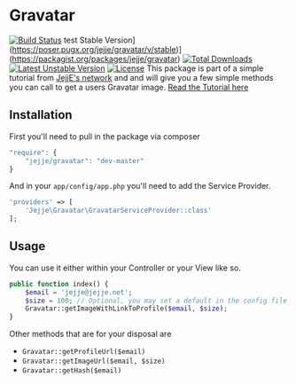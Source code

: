# Gravatar
[![Build Status](https://travis-ci.org/jejje/gravatar.svg)](https://travis-ci.org/jejje/gravatar)
test Stable Version](https://poser.pugx.org/jejje/gravatar/v/stable)](https://packagist.org/packages/jejje/gravatar) [![Total Downloads](https://poser.pugx.org/jejje/gravatar/downloads)](https://packagist.org/packages/jejje/gravatar) [![Latest Unstable Version](https://poser.pugx.org/jejje/gravatar/v/unstable)](https://packagist.org/packages/jejje/gravatar) [![License](https://poser.pugx.org/jejje/gravatar/license)](https://packagist.org/packages/jejje/gravatar)
This package is part of a simple tutorial from [JejjE's network](http://jejje.net "JejjE's network") and
and will give you a few simple methods you can call to get a users Gravatar image. [Read the Tutorial here](http://jejje.net/create-your-own-laravel-5-package-part-1/)

## Installation
First you'll need to pull in the package via composer

```js
"require": {
    "jejje/gravatar": "dev-master"
}
```
And in your `app/config/app.php` you'll need to add the Service Provider.

```php
'providers' => [
    'Jejje\Gravatar\GravatarServiceProvider::class'
];
```

## Usage
You can use it either within your Controller or your View like so.
```php
public function index() {
    $email = 'jejje@jejje.net';
    $size = 100; // Optional, you may set a default in the config file
    Gravatar::getImageWithLinkToProfile($email, $size);
}
```
Other methods that are for your disposal are

- `Gravatar::getProfileUrl($email)`
- `Gravatar::getImageUrl($email, $size)`
- `Gravatar::getHash($email)`
